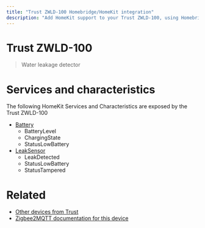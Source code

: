 ```yaml
---
title: "Trust ZWLD-100 Homebridge/HomeKit integration"
description: "Add HomeKit support to your Trust ZWLD-100, using Homebridge, Zigbee2MQTT and homebridge-z2m."
---
```

<!---
This file has been GENERATED using src/docgen/docgen.ts
DO NOT EDIT THIS FILE MANUALLY!
-->
# Trust ZWLD-100
> Water leakage detector


# Services and characteristics
The following HomeKit Services and Characteristics are exposed by
the Trust ZWLD-100

* [Battery](../../battery.md)
  * BatteryLevel
  * ChargingState
  * StatusLowBattery
* [LeakSensor](../../sensors.md)
  * LeakDetected
  * StatusLowBattery
  * StatusTampered


# Related
* [Other devices from Trust](../index.md#trust)
* [Zigbee2MQTT documentation for this device](https://www.zigbee2mqtt.io/devices/ZWLD-100.html)
